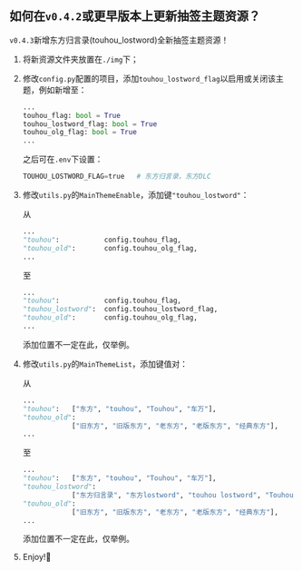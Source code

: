 ## 如何在`v0.4.2`或更早版本上更新抽签主题资源？

`v0.4.3`新增东方归言录(touhou_lostword)全新抽签主题资源！

1. 将新资源文件夹放置在`./img`下；

2. 修改`config.py`配置的项目，添加`touhou_lostword_flag`以启用或关闭该主题，例如新增至：

    ```python
    ...
    touhou_flag: bool = True
    touhou_lostword_flag: bool = True
    touhou_olg_flag: bool = True
    ...
    ```

    之后可在`.env`下设置：

    ```python
    TOUHOU_LOSTWORD_FLAG=true   # 东方归言录，东方DLC
    ```

3. 修改`utils.py`的`MainThemeEnable`，添加键`"touhou_lostword"`：

    从
    ```python 
    ...
    "touhou":           config.touhou_flag,
    "touhou_old":       config.touhou_olg_flag,
    ...
    ```
    至
    ```python 
    ...
    "touhou":           config.touhou_flag,
    "touhou_lostword":  config.touhou_lostword_flag,
    "touhou_old":       config.touhou_olg_flag,
    ...
    ```
    添加位置不一定在此，仅举例。

4. 修改`utils.py`的`MainThemeList`，添加键值对：

    从
    ```python
    ...
    "touhou":   ["东方", "touhou", "Touhou", "车万"],
    "touhou_old": 
                ["旧东方", "旧版东方", "老东方", "老版东方", "经典东方"],
    ...
    ```
    至
    ```python
    ...
    "touhou":   ["东方", "touhou", "Touhou", "车万"],
    "touhou_lostword": 
                ["东方归言录", "东方lostword", "touhou lostword", "Touhou dlc"],
    "touhou_old": 
                ["旧东方", "旧版东方", "老东方", "老版东方", "经典东方"],
    ...
    ```
    添加位置不一定在此，仅举例。

5. Enjoy!🥳